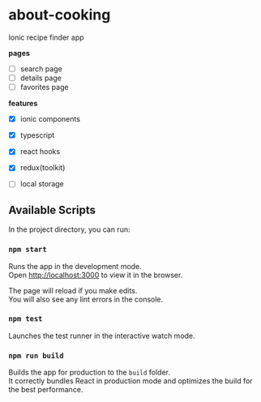 # about-cooking

Ionic recipe finder app

**pages**

- [ ] search page
- [ ] details page
- [ ] favorites page

**features**

- [x] ionic components
- [x] typescript
- [x] react hooks
- [x]  redux(toolkit)
- [ ] local storage


## Available Scripts

In the project directory, you can run:

### `npm start`

Runs the app in the development mode.<br />
Open [http://localhost:3000](http://localhost:3000) to view it in the browser.

The page will reload if you make edits.<br />
You will also see any lint errors in the console.

### `npm test`

Launches the test runner in the interactive watch mode.

### `npm run build`

Builds the app for production to the `build` folder.<br />
It correctly bundles React in production mode and optimizes the build for the best performance.
